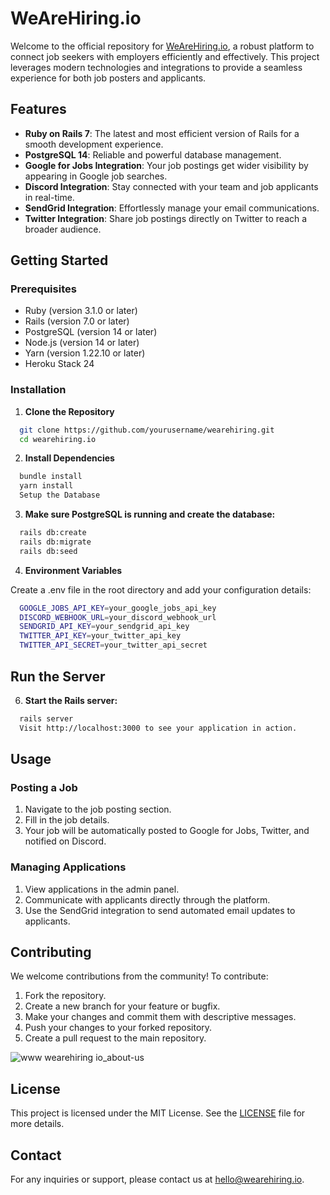 # WeAreHiring.io

Welcome to the official repository for [WeAreHiring.io](https://www.wearehiring.io/), a robust platform to connect job seekers with employers efficiently and effectively. This project leverages modern technologies and integrations to provide a seamless experience for both job posters and applicants.

## Features

- **Ruby on Rails 7**: The latest and most efficient version of Rails for a smooth development experience.
- **PostgreSQL 14**: Reliable and powerful database management.
- **Google for Jobs Integration**: Your job postings get wider visibility by appearing in Google job searches.
- **Discord Integration**: Stay connected with your team and job applicants in real-time.
- **SendGrid Integration**: Effortlessly manage your email communications.
- **Twitter Integration**: Share job postings directly on Twitter to reach a broader audience.

## Getting Started

### Prerequisites

- Ruby (version 3.1.0 or later)
- Rails (version 7.0 or later)
- PostgreSQL (version 14 or later)
- Node.js (version 14 or later)
- Yarn (version 1.22.10 or later)
- Heroku Stack 24

### Installation

1. **Clone the Repository**

```bash
  git clone https://github.com/yourusername/wearehiring.git
  cd wearehiring.io
```

2. **Install Dependencies**

```bash
  bundle install
  yarn install
  Setup the Database
```

3. **Make sure PostgreSQL is running and create the database:**

```bash
  rails db:create
  rails db:migrate
  rails db:seed
```

4. **Environment Variables**

Create a .env file in the root directory and add your configuration details:

```bash
  GOOGLE_JOBS_API_KEY=your_google_jobs_api_key
  DISCORD_WEBHOOK_URL=your_discord_webhook_url
  SENDGRID_API_KEY=your_sendgrid_api_key
  TWITTER_API_KEY=your_twitter_api_key
  TWITTER_API_SECRET=your_twitter_api_secret
```

## Run the Server

6. **Start the Rails server:**

```bash
  rails server
  Visit http://localhost:3000 to see your application in action.
```


## Usage

### Posting a Job

1. Navigate to the job posting section.
2. Fill in the job details.
3. Your job will be automatically posted to Google for Jobs, Twitter, and notified on Discord.

### Managing Applications

1. View applications in the admin panel.
2. Communicate with applicants directly through the platform.
3. Use the SendGrid integration to send automated email updates to applicants.

## Contributing

We welcome contributions from the community! To contribute:

1. Fork the repository.
2. Create a new branch for your feature or bugfix.
3. Make your changes and commit them with descriptive messages.
4. Push your changes to your forked repository.
5. Create a pull request to the main repository.

![www wearehiring io_about-us](https://github.com/user-attachments/assets/f84cb6f7-2d76-438e-b42e-bacc26604064)

## License

This project is licensed under the MIT License. See the [LICENSE](LICENSE) file for more details.

## Contact

For any inquiries or support, please contact us at [hello@wearehiring.io](mailto:hello@wearehiring.io).
